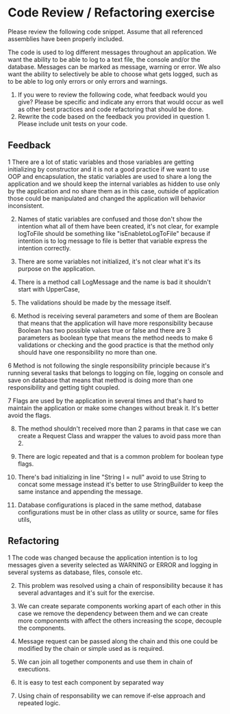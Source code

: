 # Code Review / Refactoring exercise
Please review the following code snippet. Assume that all referenced assemblies have been properly included. 

The code is used to log different messages throughout an application. We want the ability to be able to log to a text file, the console and/or the database. Messages can be marked as message, warning or error. We also want the ability to selectively be able to choose what gets logged, such as to be able to log only errors or only errors and warnings. 
1. If you were to review the following code, what feedback would you give? Please be specific and indicate any errors that would occur as well as other best practices and code refactoring that should be done. 
2. Rewrite the code based on the feedback you provided in question 1. Please include unit tests on your code.

## Feedback 

1 There are a lot of static variables and those variables are getting initializing by constructor and it is not a good practice if we want to use OOP and encapsulation, the static variables are used to share a long the application and we should keep the internal variables as hidden to use only by the application and no share them as in this case, outside of application those could be manipulated and changed the application will behavior inconsistent.


2. Names of static variables are confused and those don't show the intention what  all of them have been created, it's not clear, for example logToFile should be something like "isEnabletoLogToFile" because if intention is to log message to file is better that variable express the intention correctly.

3. There are some variables not initialized, it's not clear what it's its purpose on the application.

4. There is a method call LogMessage and the name is bad it shouldn't start with UpperCase, 

5. The validations should be made by the message itself.

5. Method is receiving several parameters and some of them are Boolean that means that the application will have more responsibility because Boolean has two possible values true or false and there are 3 parameters as boolean type that means the method needs to make 6 validations or checking and the good practice is that the method only should have one responsibility no more than one.

6  Method is not following the single responsibility principle because it's running several tasks that belongs to  logging on file, logging on console and save on database that means that method is doing more than one responsibility and getting tight coupled.

7 Flags are used by the application in several times and that's hard to maintain the application or make some changes without break it. It's better avoid the flags.

8. The method shouldn't received more than 2 params in that case we can create a Request Class and wrapper the values to avoid pass more than 2.


9. There are logic repeated and that is a common problem for boolean type flags.

10. There's bad initializing in line "String l = null" avoid to use String to concat some message instead it's better to use StringBuilder to keep the same instance and appending the message.

11. Database configurations is placed in the same method, database configurations must be in other class as utility or source, same for files utils,


## Refactoring

1 The code was changed because the application intention is to log messages given a severity selected as WARNING or ERROR and logging in several systems as database, files, console etc.

2. This problem was resolved using a chain of responsibility because it has several advantages and it's suit for the exercise.

3. We can create separate components working apart of each other in this case we remove the dependency between them and we can create more components
with affect the others increasing the scope, decouple the components.

4. Message request can be passed along the chain and this one could be modified by the chain or simple used as is required.

5. We can join all together components and use them in chain of executions. 

6. It is easy to test each component by separated way

7. Using chain of responsability we can remove if-else approach and repeated logic.







